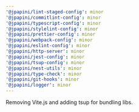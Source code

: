 ```yaml
---
'@jpapini/lint-staged-config': minor
'@jpapini/commitlint-config': minor
'@jpapini/typescript-config': minor
'@jpapini/stylelint-config': minor
'@jpapini/prettier-config': minor
'@jpapini/webpack-config': minor
'@jpapini/eslint-config': minor
'@jpapini/http-server': minor
'@jpapini/jest-config': minor
'@jpapini/tsup-config': minor
'@jpapini/nest-utils': minor
'@jpapini/type-check': minor
'@jpapini/git-hooks': minor
'@jpapini/logger': minor
---
```


Removing Vite.js and adding tsup for bundling libs.
